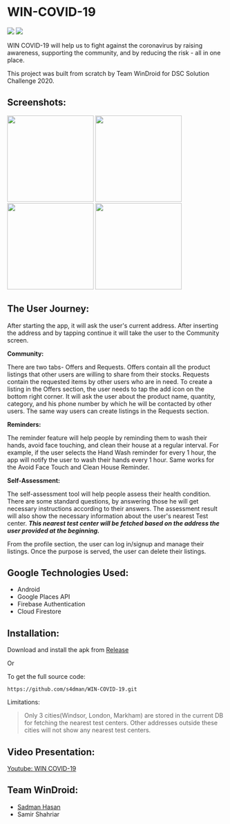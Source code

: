 # WIN-COVID-19
<img src="https://img.shields.io/badge/alpha-1.0.0-blue"/> <img src="https://img.shields.io/badge/-android-green"/> 

WIN COVID-19 will help us to fight against the coronavirus by raising awareness, supporting the community, and by reducing the risk - all in one place.

This project was built from scratch by Team WinDroid for DSC Solution Challenge 2020.

## Screenshots:

<p float="center">
  <img src="https://user-images.githubusercontent.com/9642377/80726646-adb05080-8ad2-11ea-806e-5c713ddeee91.png" width="200" />
  <img src="https://user-images.githubusercontent.com/9642377/80726661-b4d75e80-8ad2-11ea-8b7f-1da496ff4780.png" width="200" /> 
  <img src="https://user-images.githubusercontent.com/9642377/80726672-b86ae580-8ad2-11ea-9e18-1901bbe18776.png" width="200" />
  <img src="https://user-images.githubusercontent.com/9642377/80726677-b9037c00-8ad2-11ea-80b3-2314d6b31798.png" width="200" />
</p>

## The User Journey:
After starting the app, it will ask the user's current address. After inserting the address and by tapping continue it will take the user to the Community screen.

**Community:**

There are two tabs- Offers and Requests. Offers contain all the product listings that other users are willing to share from their stocks. Requests contain the requested items by other users who are in need. To create a listing in the Offers section, the user needs to tap the add icon on the bottom right corner. It will ask the user about the product name, quantity, category, and his phone number by which he will be contacted by other users. The same way users can create listings in the Requests section.

**Reminders:**

The reminder feature will help people by reminding them to wash their hands, avoid face touching, and clean their house at a regular interval. For example, if the user selects the Hand Wash reminder for every 1 hour, the app will notify the user to wash their hands every 1 hour. Same works for the Avoid Face Touch and Clean House Reminder.

**Self-Assessment:**

The self-assessment tool will help people assess their health condition. There are some standard questions, by answering those he will get necessary instructions according to their answers. The assessment result will also show the necessary information about the user's nearest Test center. **_This nearest test center will be fetched based on the address the user provided at the beginning._**

From the profile section, the user can log in/signup and manage their listings. Once the purpose is served, the user can delete their listings.

## Google Technologies Used:
* Android
* Google Places API
* Firebase Authentication
* Cloud Firestore

## Installation:
Download and install the apk from [Release](https://github.com/s4dman/WIN-COVID-19/releases/tag/1.0.0-alpha)

Or

To get the full source code:

`https://github.com/s4dman/WIN-COVID-19.git`

Limitations:

> Only 3 cities(Windsor, London, Markham) are stored in the current DB for fetching the nearest test centers. Other addresses outside these cities will not show any nearest test centers.  

## Video Presentation:

[Youtube: WIN COVID-19](https://www.youtube.com/watch?v=pqs61VxVObs)

## Team WinDroid:

* [Sadman Hasan](http://imsadman.com)
* Samir Shahriar
